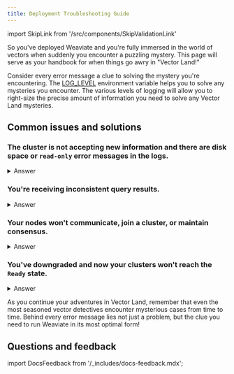 ```yaml
---
title: Deployment Troubleshooting Guide
---
```


import SkipLink from '/src/components/SkipValidationLink'

So you've deployed Weaviate and you're fully immersed in the world of vectors when suddenly you encounter a puzzling mystery. This page will serve as your handbook for when things go awry in "Vector Land!"

Consider every error message a clue to solving the mystery you're encountering. The [LOG_LEVEL](/deploy/configuration/env-vars#LOG_LEVEL) environment variable helps you to solve any mysteries you encounter. The various levels of logging will allow you to right-size the precise amount of information you need to solve any Vector Land mysteries.

## Common issues and solutions

### The cluster is not accepting new information and there are disk space or `read-only` error messages in the logs.

<details>

<summary>Answer</summary>

#### Identifying the issue

As a first step, you'll want to examine your cluster's logs to identify the problem. If after checking the logs of your cluster you see error messages that include phrases like "read-only" or "disk space," then your cluster is more than likely in a `read-only` state due to insufficient disk space.

#### Resolving the issue

To solve this mystery, you'll need to increase the available disk space for your nodes. Once the disk space is increased, then you'll need to manually mark the affected shards or collections as writeable again.
You can also set the [`MEMORY_WARNING_PERCENTAGE`](docs/deploy/configuration/env-vars/index.md#MEMORY_WARNING_PERCENTAGE) environment variable to issue warnings when the memory limit is near.

</details>

### You're receiving inconsistent query results.

<details>

<summary> Answer </summary>

#### Identifying the issue

To confirm and identify the issue, you'll want to first run the same query multiple times to confirm that the results are inconsistent. If the inconsistent results are persisting, then you probably have asynchronous replication disabled for your deployment.

#### Resolving the issue

Check your settings to check if you have asynchronous replication enabled. If `async_replication_disabled` is set to "true" then you'll need to set that variable to "false." Once it is enabled, the logs will show messages that indicate successful peers checks and synchronization for the nodes.

</details>

### Your nodes won't communicate, join a cluster, or maintain consensus.

<details>

<summary> Answer </summary>

#### Identifying the issue

To confirm and identify the issue, you'll want to first run the same query multiple times to confirm that the results are inconsistent. If the inconsistent results are persisting, then you probably have asynchronous replication disabled for your deployment.

#### Resolving the issue

Check your settings to check if you have asynchronous replication enabled. If `async_replication_disabled` is set to "true" then you'll need to set that variable to "false." Once it is enabled, the logs will show messages that indicate successful peers checks and synchronization for the nodes. Additionally, test the <SkipLink href="/docs/weaviate/api/rest#tag/well-known/GET/.well-known/live">live and ready REST endpoints</SkipLink>. and check the network configuration of the nodes.
</details>

### You've downgraded and now your clusters won't reach the `Ready` state.

<details>

<summary> Answer </summary>

#### Identifying the issue

If you have a multi-node instance running `1.28.13+`, `1.29.5+`, or `1.30.2+` and have downgraded to a `v1.27.x` version earlier than `1.27.26`.

#### Resolving the issue

If you need to downgrade Weaviate to `v1.27.x`, use `1.27.26` or higher.

- [Migration guides](../migration/index.md)

</details>

As you continue your adventures in Vector Land, remember that even the most seasoned vector detectives encounter mysterious cases from time to time. Behind every error message lies not just a problem, but the clue you need to run Weaviate in its most optimal form!

## Questions and feedback

import DocsFeedback from '/\_includes/docs-feedback.mdx';

<DocsFeedback/>
